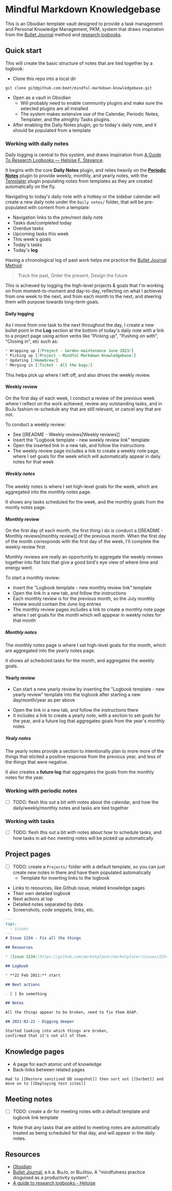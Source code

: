 # Mindful Markdown Knowledgebase

This is an Obsidian template vault designed to provide a task management and Personal Knowledge Management, PKM, system that draws inspiration from the [Bullet Journal](https://bulletjournal.com/) method and [research logbooks](https://www.hfstevance.com/blog/logbooks).

## Quick start

This will create the basic structure of notes that are tied together by a logbook:

- Clone this repo into a local dir

```
git clone git@github.com:beet/mindful-markdown-knowledgebase.git
```

- Open as a vault in Obsidian
  - Will probably need to enable community plugins and make sure the selected plugins are all installed
  - The system makes extensive use of the Calendar, Periodic Notes, Templater, and the almighty Tasks plugins. 
- After enabling the Daily Notes plugin, go to today's daily note, and it should be populated from a template

### Working with daily notes

Daily logging is central to this system, and draws inspiration from [A Guide To Research Logbooks — Heloise F. Stevance](https://www.hfstevance.com/blog/logbooks).

It begins with the core **Daily Notes** plugin, and relies heavily on the **[Periodic Notes](https://github.com/liamcain/obsidian-periodic-notes)** plugin to provide weekly, monthly, and yearly notes, with the [Templater](https://github.com/SilentVoid13/Templater) plugin populating notes from templates as they are created automatically on the fly.

Navigating to today's daily note with a hotkey or the sidebar calendar will create a new daily note under the `Daily notes/` folder, that will be pre-populated with content from a template:

* Navigation links to the prev/next daily note
* Tasks due/completed today
* Overdue tasks
* Upcoming tasks this week
* This week's goals
* Today's tasks
* Today's **log**


Having a chronological log of past work helps me practice the [Bullet Journal Method](https://bulletjournal.com/pages/book):

> Track the past,
> Order the present,
> Design the future

This is achieved by logging the high-level projects & goals that I'm working on from moment-to-moment and day-to-day, reflecting on what I achieved from one week to the next, and from each month to the next, and steering them with purpose towards long-term goals.

#### Daily logging

As I move from one task to the next throughout the day, I create a new bullet point in the **Log** section at the bottom of today's daily note with a link to a project page using action verbs like "Picking up", "Pushing on with", "Closing in", etc such as:

```markdown
* Wrapping up [[Project - Garden maintenance June 2023]]
* Picking up [[Project - Mindful Markdown Knowledgebase]]
* Updating [[Homebrew]]
* Merging in [[Ticket - All the bugs]]
```

This helps pick up where I left off, and also drives the weekly review.

#### Weekly review

On the first day of each week, I conduct a review of the previous week where I reflect on the work achieved, review any outstanding tasks, and in BuJu fashion re-schedule any that are still relevant, or cancel any that are not.

To conduct a weekly review:

- See [[README - Weekly reviews|Weekly reviews]]
- Insert the "Logbook template - new weekly review link" template
- Open the inserted link in a new tab, and follow the instructions
- The weekly review page includes a link to create a weekly note page, where I set goals for the week which will automatically appear in daily notes for that week

##### Weekly notes

The weekly notes is where I set high-level goals for the week, which are aggregated into the monthly notes page.

It shows any tasks scheduled for the week, and the monthly goals from the montly notes page.

#### Monthly review

On the first day of each month, the first thing I do is conduct a [[README - Monthly reviews|monthly review]] of the previous month. When the first day of the month corresponds with the first day of the week, I'll complete the weekly review first.

Monthly reviews are really an opportunity to aggregate the weekly reviews together into flat lists that give a good bird's eye view of where time and energy went.

To start a monthly review:

- Insert the "Logbook template - new monthly review link" template
- Open the link in a new tab, and follow the instructions
- Each monthly review is for the *previous* month, so the July monthly review would contain the June log entries
- The monthly review pages includes a link to create a monthly note page where I set goals for the month which will apppear in weekly notes for that month

##### Monthly notes

The monthly notes page is where I set high-level goals for the month, which are aggregated into the yearly notes page.

It shows all scheduled tasks for the month, and aggregates the weekly goals.

#### Yearly review

- Can start a new yearly review by inserting the "Logbook template - new yearly review" template into the logbook after starting a new day/month/year as per above
* Open the link in a new tab, and follow the instructions there
* It includes a link to create a yearly note, with a section to set goals for the year, and a future log that aggregates goals from the year's monthly notes

##### Yealy notes

The yearly notes provide a section to intentionally plan to more more of the things that elicited a positive response from the previous year, and less of the things that were negative.

It also creates a **future log** that aggregates the goals from the monthly notes for the year.

### Working with periodic notes

- [ ] TODO: flesh this out a bit with notes about the calendar, and how the daily/weekly/monthly notes and tasks are tied together

### Working with tasks

- [ ] TODO: flesh this out a bit with notes about how to schedule tasks, and how tasks in ad-hoc meeting notes will be picked up automatically

## Project pages

- [ ] TODO: create a `Projects/` folder with a default template, so you can just create new notes in there and have them populated automatically
  - Template for inserting links to the logbook
* Links to resources, like Github issue, related knowledge pages
* Their own detailed logbook
* Next actions at top
* Detailed notes separated by data
* Screenshots, code snippets, links, etc.

```markdown
---
tags:
  - issues
---
# Issue 1234 - Fix all the things

## Resources

* [Issue 1234](https://github.com/marketplacer/marketplacer/issues/1234)

## Logbook

* **22 Feb 2021:** start

## Next actions

- [ ] Do something

## Notes

All the things appear to be broken, need to fix them ASAP.

## 2021-02-22 - Digging deeper

Started looking into which things are broken,
confirmed that it's not all of them.
```

## Knowledge pages

* A page for each atomic unit of knowledge
* Back-links between related pages

```
Had to [[Restore sanitised DB snapshot]] then sort out [[Sorbet]] and move on to [[Deploying test sites]]
```

## Meeting notes

- [ ] TODO: create a dir for meeting notes with a default template and logbook link template
* Note that any tasks that are added to meeting notes are automatically treated as being scheduled for that day, and will appear in the daily notes.

## Resources

* [Obsidian](https://obsidian.md/)
* [Bullet Journal](https://bulletjournal.com/), a.k.a. BuJo, or BuJitsu. A "mindfulness practice disguised as a productivity system".
* [A guide to research logbooks - Heloise](https://hfstevance.com/blog/logbooks)
